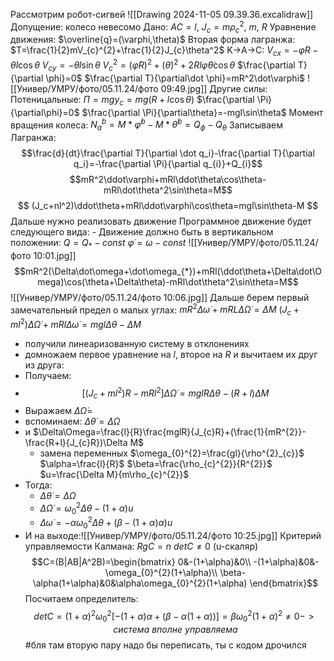 Рассмотрим робот-сигвей
![[Drawing 2024-11-05 09.39.36.excalidraw]]
Допущение: колесо невесомо
Дано: $AC=l,\ J_{c}=m\rho_{c}^{2},\ m,\ R$
Уравнение движения:
$\overline{q}=(\varphi,\theta)$ 
Вторая форма лагранжа:
$T=\frac{1}{2}mV_{c}^{2}+\frac{1}{2}J_{c}\theta^2$
K->A->C:
$V_{cx}=-\dot\varphi{R}-\dot\theta l \cos \theta$ 
$V_{cy}=-\dot\theta l\sin\theta$ 
$V_{c}^{2}=(\dot\varphi R)^{2}+(\dot\theta)^{2}+2Rl\dot\varphi\dot\theta\cos\theta$ 
$\frac{\partial T}{\partial \phi}=0$ 
$\frac{\partial T}{\partial\dot \phi}=mR^2\dot\varphi$
![[Универ/УМРУ/фото/05.11.24/фото 09:49.jpg]]
Другие силы:
	Потеницальные:
		$\Pi=mgy_{c}=mg(R+l\cos\theta)$
		$\frac{\partial \Pi}{\partial\phi}=0$
		$\frac{\partial \Pi}{\partial\theta}=-mgl\sin\theta$
	Момент вращения колеса:
	$N_{a}^{b}=M*\dot\varphi^b-M*\dot\theta^b=Q_{\phi}-Q_{\theta}$
Записываем Лагранжа:
$$\frac{d}{dt}\frac{\partial T}{\partial \dot q_i}-\frac{\partial T}{\partial q_i}=-\frac{\partial \Pi}{\partial q_{i}}+Q_{i}$$
$$mR^2\ddot\varphi+mRl\ddot\theta\cos\theta-mRl\dot\theta^2\sin\theta=M$$
$$
(J_c+nl^2)\ddot\theta+mRl\ddot\varphi\cos\theta=mgl\sin\theta-M
$$
Дальше нужно реализовать движение
	Программное движение будет следующего вида:
	- Движение должно быть в вертикальном положении:
		$Q=Q_{*}-const$
		$\dot\varphi=\omega-const$ 
		![[Универ/УМРУ/фото/05.11.24/фото 10:01.jpg]]
$$mR^2(\Delta\dot\omega+\dot\omega_{*})+mRl(\ddot\theta+\Delta\dot\Omega)\cos(\theta+\Delta\theta)-mRl\dot\theta^2\sin\theta=M$$
![[Универ/УМРУ/фото/05.11.24/фото 10:06.jpg]]
Дальше берем первый замечательный предел о малых углах:
$mR^{2}\Delta\dot\omega+mRL\Delta\dot\Omega=\Delta M$
$(J_{c}+ml^{2})\Delta\dot\Omega+mRl\Delta\dot\omega=mgl\Delta\theta-\Delta M$
- получили линеаризованную систему в отклонениях
- домножаем первое уравнение на $l$, второе на $R$ и вычитаем их друг из друга:
- Получаем:
- $$[(J_{c}+ml^{2})R-mRl^{2}]\Delta\dot\Omega=mglR\Delta\theta-(R+l)\Delta M$$
- Выражаем $\Delta\dot\Omega=$
- вспоминаем: $\Delta\dot\theta=\Delta\Omega$ 
- и $\Delta\Omega=\frac{l}{R}\frac{mglR}{J_{c}R}+(\frac{1}{mR^{2}}-\frac{R+l}{J_{c}R})\Delta M$
	- замена переменных
		$\omega_{0}^{2}=\frac{gl}{\rho^{2}_{c}}$
		$\alpha=\frac{l}{R}$
		$\beta=\frac{\rho_{c}^{2}}{R^{2}}$
		$u=\frac{\Delta M}{m\rho_{c}^{2}}$ 
- Тогда:
	- $\Delta\dot\theta=\Delta\Omega$
	- $\Delta\dot\Omega=\omega_{0}^2\Delta\theta-(1+\alpha)u$
	- $\Delta\dot\omega=-\alpha\omega_{0}^{2}\Delta\theta+(\beta-(1+\alpha)\alpha)u$
- И на выходе:![[Универ/УМРУ/фото/05.11.24/фото 10:25.jpg]]
Критерий управляемости Калмана:
$RgC=n$
$detC\ne0$
(u-скаляр)
$$C=(B|AB|A^2B)=\begin{bmatrix}
0&-(1+\alpha)&0\\ 
-(1+\alpha)&0&-\omega_{0}^{2}(1+\alpha)\\
\beta-\alpha(1+\alpha)&0&\alpha\omega_{0}^{2}(1+\alpha) 
\end{bmatrix}$$
Посчитаем определитель:
$$detC=(1+\alpha)^{2}\omega_{0}^{2}[-(1+\alpha)\alpha+(\beta-\alpha(1+\alpha))]=\beta\omega_{0}^{2}(1+\alpha)^{2}\ne0->система\ вполне\ управляема$$
#бля там вторую пару надо бы переписать, ты с кодом дрочился